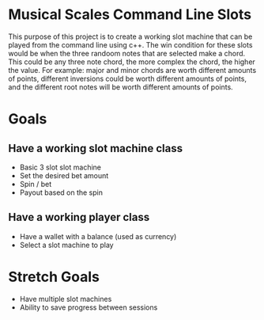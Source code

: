 # Musical Scales Command Line Slots

This purpose of this project is to create a working slot machine that
can be played from the command line using c++. The win condition for
these slots would be when the three randoom notes that are selected make
a chord. This could be any three note chord, the more complex the chord,
the higher the value. For example: major and minor chords are worth
different amounts of points, different inversions could be worth
different amounts of points, and the different root notes will be worth
different amounts of points.  

# Goals

## Have a working slot machine class

* Basic 3 slot slot machine
* Set the desired bet amount
* Spin / bet
* Payout based on the spin

## Have a working player class

* Have a wallet with a balance (used as currency)
* Select a slot machine to play

# Stretch Goals

* Have multiple slot machines
* Ability to save progress between sessions
